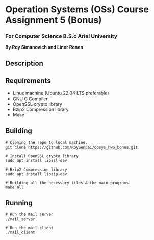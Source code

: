 # Operation Systems (OSs) Course Assignment 5 (Bonus)

### For Computer Science B.S.c Ariel University

**By Roy Simanovich and Linor Ronen**

## Description


## Requirements
* Linux machine (Ubuntu 22.04 LTS preferable)
* GNU C Compiler
* OpenSSL crypto library
* Bzip2 Compression library
* Make

## Building
```
# Cloning the repo to local machine.
git clone https://github.com/RoySenpai/opsys_hw5_bonus.git

# Install OpenSSL crypto library
sudo apt install libssl-dev

# Bzip2 Compression library
sudo apt install libzip-dev

# Building all the necessary files & the main programs.
make all
```

## Running
```
# Run the mail server
./mail_server

# Run the mail client
./mail_client
```